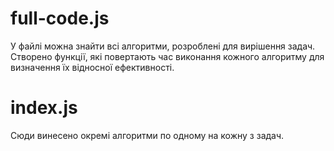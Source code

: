 # full-code.js 
У файлі можна знайти всі алгоритми, розроблені для вирішення задач.
Створено функції, які повертають час виконання кожного алгоритму для визначення їх відносної ефективності.

# index.js 
Сюди винесено окремі алгоритми по одному на кожну з задач.
